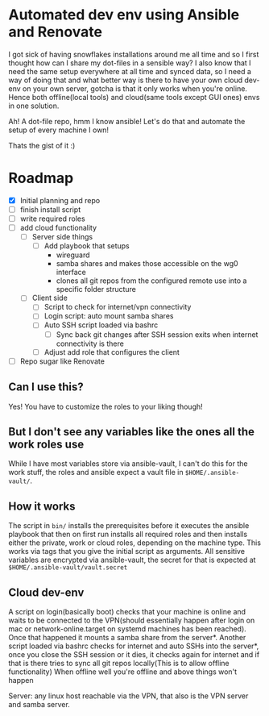 #  Automated dev env using Ansible and Renovate

I got sick of having snowflakes installations around me all time
and so I first thought how can I share my dot-files in a sensible way?
I also know that I need the same setup everywhere at all time and synced data, so I need a way of doing that and what better way is there to have your own cloud dev-env on your own server, gotcha is that it only works when you're online. 
Hence both offline(local tools) and cloud(same tools except GUI ones) envs in one solution.

Ah! A dot-file repo, hmm I know ansible!
Let's do that and automate the setup of every machine I own!

Thats the gist of it :)
# Roadmap

- [x] Initial planning and repo
- [ ] finish install script 
- [ ] write required roles
- [ ] add cloud functionality
    - [ ] Server side things
        - [ ] Add playbook that setups 
            - wireguard
            - samba shares and makes those accessible on the wg0 interface
            - clones all git repos from the configured remote use into a specific folder structure
    - [ ] Client side
        - [ ] Script to check for internet/vpn connectivity
        - [ ] Login script: auto mount samba shares
        - [ ] Auto SSH script loaded via bashrc
            - [ ] Sync back git changes after SSH session exits when internet connectivity is there
        - [ ] Adjust add role that configures the client
- [ ] Repo sugar like Renovate

## Can I use this?

Yes! You have to customize the roles to your liking though!

## But I don't see any variables like the ones all the work roles use

While I have most variables store via ansible-vault, I can't do this for the work stuff, the roles and ansible expect a vault file in ```$HOME/.ansible-vault/```.
## How it works

The script in ```bin/```  installs the prerequisites before it executes the ansible playbook that then on first run installs all required roles and then installs either the private, work or cloud roles, depending on the machine type.
This works via tags that you give the initial script as arguments.
All sensitive variables are encrypted via ansible-vault, the secret for that is expected at ```$HOME/.ansible-vault/vault.secret```

## Cloud dev-env

A script on login(basically boot) checks that your machine is online and waits to be connected to the VPN(should essentially happen after login on mac or network-online.target on systemd machines has been reached).
Once that happened it mounts a samba share from the server*.
Another script loaded via bashrc checks for internet and auto SSHs into the server*, once you close the SSH session or it dies, it checks again for internet and if that is there tries to sync all git repos locally(This is to allow offline functionality)
When offline well you're offline and above things won't happen

Server: any linux host reachable via the VPN, that also is the VPN server and samba server.
